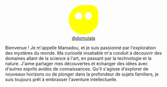 <p align="center">
  <a href="https://domutala.github.io/">
    <img width="96" src="./logo-domutala.png" alt="Mamadou Talla DIA">
    <br />
    @domutala
  </a>
</p>


Bienvenue ! Je m'appelle Mamadou, et je suis passionné par l'exploration des mystères du monde. Ma curiosité insatiable m'a conduit à découvrir des domaines allant de la science à l'art, en passant par la technologie et la nature. J'aime partager mes découvertes et échanger des idées avec d'autres esprits avides de connaissances. Qu'il s'agisse d'explorer de nouveaux horizons ou de plonger dans la profondeur de sujets familiers, je suis toujours prêt à embrasser l'aventure intellectuelle.


